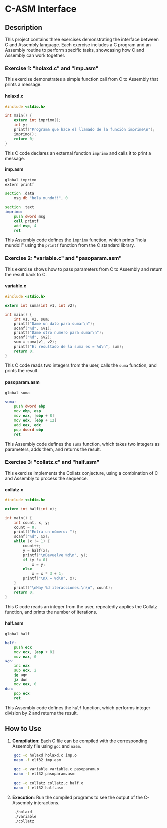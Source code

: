 # C-ASM Interface

## Description
This project contains three exercises demonstrating the interface between C and Assembly language. Each exercise includes a C program and an Assembly routine to perform specific tasks, showcasing how C and Assembly can work together.

### Exercise 1: "holaxd.c" and "imp.asm"
This exercise demonstrates a simple function call from C to Assembly that prints a message.

#### holaxd.c
```c
#include <stdio.h>

int main() {
    extern int imprimo();
    int y;
    printf("Programa que hace el llamado de la función imprime\n");
    imprimo();
    return 0;
}
```

This C code declares an external function `imprimo` and calls it to print a message.

#### imp.asm

```asm
global imprimo
extern printf

section .data
    msg db "hola mundo!!", 0

section .text
imprimo:
    push dword msg
    call printf
    add esp, 4
    ret
```

This Assembly code defines the `imprimo` function, which prints "hola mundo!!" using the `printf` function from the C standard library.

### Exercise 2: "variable.c" and "pasoparam.asm"

This exercise shows how to pass parameters from C to Assembly and return the result back to C.

#### variable.c

```c
#include <stdio.h>

extern int suma(int v1, int v2);

int main() {
    int v1, v2, sum;
    printf("Dame un dato para sumar\n");
    scanf("%d", &v1);
    printf("Dame otro numero para sumar\n");
    scanf("%d", &v2);
    sum = suma(v1, v2);
    printf("El resultado de la suma es = %d\n", sum);
    return 0;
}
``` 

This C code reads two integers from the user, calls the `suma` function, and prints the result.

#### pasoparam.asm

```asm
global suma

suma:
    push dword ebp
    mov ebp, esp
    mov eax, [ebp + 8]
    mov edx, [ebp + 12]
    add eax, edx
    pop dword ebp
    ret
```

This Assembly code defines the `suma` function, which takes two integers as parameters, adds them, and returns the result.

### Exercise 3: "collatz.c" and "half.asm"

This exercise implements the Collatz conjecture, using a combination of C and Assembly to process the sequence.

#### collatz.c

```c
#include <stdio.h>

extern int half(int x);

int main() {
    int count, x, y;
    count = 0;
    printf("Entra un número: ");
    scanf("%d", &x);
    while (x != 1) {
        count++;
        y = half(x);
        printf("\nDevuelve %d\n", y);
        if (y != 0)
            x = y;
        else
            x = x * 3 + 1;
        printf("\nX = %d\n", x);
    }
    printf("\nHay %d iteracciones.\n\n", count);
    return 0;
}
```

This C code reads an integer from the user, repeatedly applies the Collatz function, and prints the number of iterations.

#### half.asm

```asm
global half

half:
    push ecx
    mov ecx, [esp + 8]
    mov eax, 0
agn:
    inc eax
    sub ecx, 2
    jg agn
    jz dun
    mov eax, 0
dun:
    pop ecx
    ret
```

This Assembly code defines the `half` function, which performs integer division by 2 and returns the result.

## How to Use

1.  **Compilation**: Each C file can be compiled with the corresponding Assembly file using `gcc` and `nasm`.
    
```bash
    gcc -o holaxd holaxd.c imp.o
    nasm -f elf32 imp.asm
    
    gcc -o variable variable.c pasoparam.o
    nasm -f elf32 pasoparam.asm
    
    gcc -o collatz collatz.c half.o
    nasm -f elf32 half.asm
``` 
    
2.  **Execution**: Run the compiled programs to see the output of the C-Assembly interactions.
    
```bash
    ./holaxd
    ./variable
    ./collatz
```